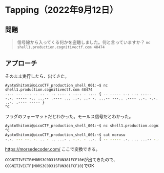 
# Tapping（2022年9月12日）

## 問題

> 信号線から入ってくる何かを盗聴しました。何と言っていますか？ `nc shell1.production.cognitivectf.com 48474`

## アプローチ

そのまま実行したら、出てきた。

```
AyatoShitomi@picoCTF_production_shell_001:~$ nc shell1.production.cognitivectf.com 48474
-.-. --- --. -. .. - .. ...- . -.-. - ..-. { -- ----- .-. ... ...-- -.-. ----- -.. ...-- .---- ... ..-. ..- -. ...-- ---.. .---- ..-. -.-. ..-. .---- ----- }
^C
```

フラグのフォーマットだとわかった。モールス信号だとわかった。

```bash
AyatoShitomi@picoCTF_production_shell_001:~$ nc shell1.production.cognitivectf.com 48474 > morusu
^C
AyatoShitomi@picoCTF_production_shell_001:~$ cat morusu 
-.-. --- --. -. .. - .. ...- . -.-. - ..-. { -- ----- .-. ... ...-- -.-. ----- -.. ...-- .---- ... ..-. ..- -. ...-- ---.. .---- ..-. -.-. ..-. .---- ----- }
```

https://morsedecoder.com/ ここで変換できる。

`COGNITIVECTF#M0RS3C0D31SFUN381FCF10#`が出てきたので、`COGNITIVECTF{M0RS3C0D31SFUN381FCF10}`でOK
